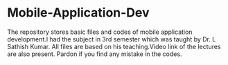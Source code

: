 # Mobile-Application-Dev
The repository stores basic files and codes of mobile application development.I had the subject in 3rd semester which was taught by Dr. L Sathish Kumar.
All files are based on his teaching.Video link of the lectures are also present. Pardon if you find any mistake in the codes. 
